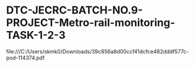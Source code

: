 # DTC-JECRC-BATCH-NO.9-PROJECT-Metro-rail-monitoring-TASK-1-2-3

file:///C:/Users/skmk0/Downloads/39c856a8d00ccf41dcfce482dddf577c-pod-114374.pdf
